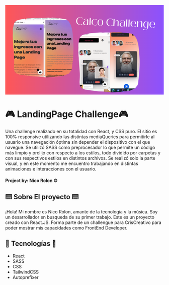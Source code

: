 ![Caratula del proyecto de calculadora](/src/assets/CalcoChallenge.png)


# 🎮 LandingPage Challenge🎮
Una challenge realizado en su totalidad con React, y CSS puro. El sitio es 100% responsive utilizando las distintas mediaQueries para permitirle al usuario una navegación óptima sin depender el dispositivo con el que navegue. Se utilizó SASS como preprocesador lo que permite un código más limpio y prolijo con respecto a los estilos, todo dividido por carpetas y con sus respectivos estilos en distintos archivos. Se realizó solo la parte visual, y en este momento me encuentro trabajando en distintas animaciones e interacciones con el usuario.
####  Project by: Nico Rolon ©️


## ⌨️ Sobre El proyecto ⌨️
¡Hola! Mi nombre es Nico Rolon, amante de la tecnología y la música. Soy un desarrollador en busqueda de su primer trabajo. Este es un proyecto creado con React.JS. 
Forma parte de un challengue para CrisCreativo para poder mostrar mis capacidades como FrontEnd Developer. 

## 🚶 Tecnologías 🚶

- React
- SASS
- CSS
- TailwindCSS
- Autoprefixer

